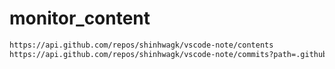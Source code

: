 # monitor_content
```sh
https://api.github.com/repos/shinhwagk/vscode-note/contents
https://api.github.com/repos/shinhwagk/vscode-note/commits?path=.github/main.workflow&per_page=1
```
